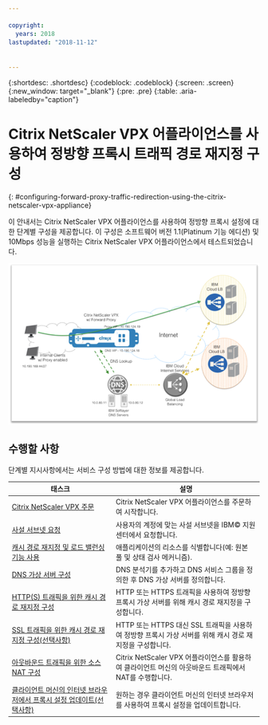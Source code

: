 ```yaml
---

copyright:
  years: 2018
lastupdated: "2018-11-12"


---
```


{:shortdesc: .shortdesc}
{:codeblock: .codeblock}
{:screen: .screen}
{:new_window: target="_blank"}
{:pre: .pre}
{:table: .aria-labeledby="caption"}

# Citrix NetScaler VPX 어플라이언스를 사용하여 정방향 프록시 트래픽 경로 재지정 구성
{: #configuring-forward-proxy-traffic-redirection-using-the-citrix-netscaler-vpx-appliance}

이 안내서는 Citrix NetScaler VPX 어플라이언스를 사용하여 정방향 프록시 설정에 대한 단계별 구성을 제공합니다. 이 구성은 소프트웨어 버전 1.1(Platinum 기능 에디션) 및 10Mbps 성능을 실행하는 Citrix NetScaler VPX 어플라이언스에서 테스트되었습니다.

<img src="images/fp1.png" alt="그림" style="width: 600px;"/>

## 수행할 사항

단계별 지시사항에서는 서비스 구성 방법에 대한 정보를 제공합니다.

태스크  |설명
------------- | -------------
[Citrix NetScaler VPX 주문](/docs/infrastructure/citrix-netscaler-vpx?topic=citrix-netscaler-vpx-order-the-citrix-netscaler-vpx-appliance) | Citrix NetScaler VPX 어플라이언스를 주문하여 시작합니다.
[사설 서브넷 요청](/docs/infrastructure/citrix-netscaler-vpx?topic=citrix-netscaler-vpx-request-a-private-subnet) | 사용자의 계정에 맞는 사설 서브넷을 IBM© 지원 센터에서 요청합니다. 
[캐시 경로 재지정 및 로드 밸런싱 기능 사용](/docs/infrastructure/citrix-netscaler-vpx?topic=citrix-netscaler-vpx-enable-cache-redirection-and-load-balancing-capabilities) | 애플리케이션의 리소스를 식별합니다(예: 원본 풀 및 상태 검사 메커니즘).
[DNS 가상 서버 구성](/docs/infrastructure/citrix-netscaler-vpx?topic=citrix-netscaler-vpx-configure-the-dns-virtual-server) | DNS 분석기를 추가하고 DNS 서비스 그룹을 정의한 후 DNS 가상 서버를 정의합니다.
[HTTP(S) 트래픽을 위한 캐시 경로 재지정 구성](/docs/infrastructure/citrix-netscaler-vpx?topic=citrix-netscaler-vpx-configure-cache-redirection-for-http-s-traffic) | HTTP 또는 HTTPS 트래픽을 사용하여 정방향 프록시 가상 서버를 위해 캐시 경로 재지정을 구성합니다.
[SSL 트래픽을 위한 캐시 경로 재지정 구성(선택사항)](/docs/infrastructure/citrix-netscaler-vpx?topic=citrix-netscaler-vpx-configure-cache-redirection-for-ssl-traffic-optional-) | HTTP 또는 HTTPS 대신 SSL 트래픽을 사용하여 정방향 프록시 가상 서버를 위해 캐시 경로 재지정을 구성합니다.
[아웃바운드 트래픽을 위한 소스 NAT 구성](/docs/infrastructure/citrix-netscaler-vpx?topic=citrix-netscaler-vpx-configure-source-nat-for-outbound-traffic) | Citrix NetScaler VPX 어플라이언스를 활용하여 클라이언트 머신의 아웃바운드 트래픽에서 NAT를 수행합니다.
[클라이언트 머신의 인터넷 브라우저에서 프록시 설정 업데이트(선택사항)](/docs/infrastructure/citrix-netscaler-vpx?topic=citrix-netscaler-vpx-update-the-proxy-settings-on-the-client-machine-s-internet-browser-optional-) | 원하는 경우 클라이언트 머신의 인터넷 브라우저를 사용하여 프록시 설정을 업데이트합니다.
